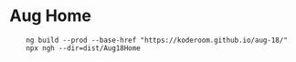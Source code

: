 # Aug Home

```
    ng build --prod --base-href "https://koderoom.github.io/aug-18/"
    npx ngh --dir=dist/Aug18Home
```